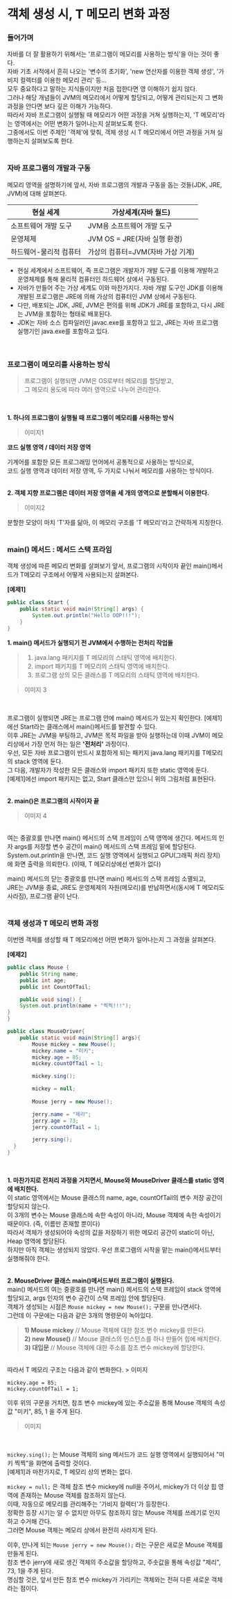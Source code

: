 
# 객체 생성 시, T 메모리 변화 과정

### 들어가며

자바를 더 잘 활용하기 위해서는 '프로그램이 메모리를 사용하는 방식'을 아는 것이 좋다.  
자바 기초 서적에서 흔히 나오는 '변수의 초기화', 'new 연산자를 이용한 객체 생성', '가비지 컬렉터를 이용한 메모리 관리' 등...   
모두 중요하다고 말하는 지식들이지만 처음 접한다면 영 이해하기 쉽지 않다.  
그러나 해당 개념들이 JVM의 메모리에서 어떻게 할당되고, 어떻게 관리되는지 그 변화 과정을 안다면 보다 깊은 이해가 가능하다.  
따라서 자바 프로그램이 실행될 때 메모리가 어떤 과정을 거쳐 실행하는지, 'T 메모리'라는 영역에서는 어떤 변화가 일어나는지 살펴보도록 한다.   
그중에서도 이번 주제인 '객체'에 맞춰, 객체 생성 시 T 메모리에서 어떤 과정을 거쳐 실행하는지 살펴보도록 한다.  
<br>

### 자바 프로그램의 개발과 구동
메모리 영역을 설명하기에 앞서, 자바 프로그램의 개발과 구동을 돕는 것들(JDK, JRE, JVM)에 대해 살펴본다.

|현실 세계|가상세계(자바 월드)|  
|---|---|
|소프트웨어 개발 도구|JVM용 소프트웨어 개발 도구|  
|운영체제|JVM OS = JRE(자바 실행 환경)|  
|하드웨어-물리적 컴퓨터|가상의 컴퓨터=JVM(자바 가상 기계)|  

- 현실 세계에서 소프트웨어, 즉 프로그램은 개발자가 개발 도구를 이용해 개발하고 운영체제를 통해 물리적 컴퓨터인 하드웨어 상에서 구동된다.
- 자바가 만들어 주는 가상 세계도 이와 마찬가지다. 자바 개발 도구인 JDK를 이용해 개발된 프로그램은 JRE에 의해 가상의 컴퓨터인 JVM 상에서 구동된다.
- 다만, 배포되는 JDK, JRE, JVM은 편의를 위해 JDK가 JRE를 포함하고, 다시 JRE는 JVM을 포함하는 형태로 배포된다.
- JDK는 자바 소스 컴파일러인 javac.exe를 포함하고 있고, JRE는 자바 프로그램 실행기인 java.exe를 포함하고 있다.
<br>

### 프로그램이 메모리를 사용하는 방식

> 프로그램이 실행되면 JVM은 OS로부터 메모리를 할당받고,  
> 그 메모리 용도에 따라 여러 영역으로 나누어 관리한다.
<br>

**1. 하나의 프로그램이 실행될 때 프로그램이 메모리를 사용하는 방식**  

>이미지1

**코드 실행 영역 / 데이터 저장 영역**

기계어를 포함한 모든 프로그래밍 언어에서 공통적으로 사용하는 방식으로,  
코드 실행 영역과 데이터 저장 영역, 두 가지로 나눠서 메모리를 사용하는 방식이다. 
<br>
<br>

**2. 객체 지향 프로그램은 데이터 저장 영역을 세 개의 영역으로 분할해서 이용한다.**

>이미지2

분할한 모양이 마치 'T'자를 닮아, 이 메모리 구조를 'T 메모리'라고 간략하게 지칭한다.
<br>
<br>

### main() 메서드 : 메서드 스택 프라임

객체 생성에 따른 메모리 변화를 살펴보기 앞서,  프로그램의 시작이자 끝인 main()메서드가 T메모리 구조에서 어떻게 사용되는지 살펴본다.
<br>

**[예제1]**
```java
public class Start {
	public static void main(String[] args) {
		System.out.println("Hello OOP!!!");	
	}
}
```

**1. main() 메서드가 실행되기 전 JVM에서 수행하는 전처리 작업들**
> 1. java.lang 패키지를 T 메모리의 스태틱 영역에 배치한다.
> 2. import 패키지를 T 메모리의 스태틱 영역에 배치한다.
> 3. 프로그램 상의 모든 클래스를 T 메모리의 스태틱 영역에 배치한다.

> 이미지 3
<br>

프로그램이 실행되면 JRE는 프로그램 안에 main() 메서드가 있는지 확인한다. [예제1]에선 Start라는 클래스에서 main()메서드를 발견할 수 있다.  
이후 JRE는 JVM을 부팅하고, JVM은 목적 파일을 받아 실행하는데 이때 JVM이 메모리상에서 가장 먼저 하는 일은 **'전처리'** 과정이다.  
우선, 모든 자바 프로그램이 반드시 포함하게 되는 패키지 java.lang 패키지를 T메모리의 stack 영역에 둔다.  
그 다음, 개발자가 작성한 모든 클래스와 import 패키지 또한 static 영역에 둔다.  
[예제1]에선 import 패키지는 없고, Start 클래스만 있으니 위의 그림처럼 표현된다.
<br>
<br>

**2. main()은 프로그램의 시작이자 끝**

> 이미지 4

<br>
여는 중괄호를 만나면 main() 메서드의 스택 프레임이 스택 영역에 생긴다.  
메서드의 인자 args를 저장할 변수 공간이 main() 메서드의 스택 프레임 밑에 할당된다.  
System.out.println을 만나면, 코드 실행 영역에서 실행되고 GPU(그래픽 처리 장치)에 화면 출력을 의뢰한다. (이때, T 메모리상에선 변화가 없다)  
<br>

main() 메서드의 닫는 중괄호를 만나면 main() 메서드의 스택 프레임 소멸되고,  
JRE는 JVM을 종료, JRE도 운영체제의 자원(메모리)를 반납하면서(동시에 T 메모리도 사라짐), 프로그램 끝이 난다.
<br>
<br>

### 객체 생성과 T 메모리 변화 과정
이번엔 객체를 생성할 때 T 메모리에선 어떤 변화가 일어나는지 그 과정을 살펴본다.
<br>

**[예제2]**
```java
public class Mouse {
	public String name;
	public int age;
	public int CountOfTail;

	public void sing() {
	System.out.println(name + "찍찍!!!");
}
}
```

```java
public class MouseDriver{
	public static void main(String[] args){
		Mouse mickey = new Mouse();
		mickey.name = "미키";
		mickey.age = 85; 
		mickey.countOfTail = 1;

		mickey.sing();

		mickey = null;
		
		Mouse jerry = new Mouse();

		jerry.name = "제리";
		jerry.age = 73;
		jerry.countOfTail = 1;

		jerry.sing();
  }
}
```
<br>

**1. 마찬가지로 전처리 과정을 거치면서, Mouse와 MouseDriver 클래스를 static 영역에 배치한다.**  
이 static 영역에서는 Mouse 클래스의 name, age, countOfTail의 변수 저장 공간이 할당되지 않는다.  
이 3개의 변수는 Mouse 클래스에 속한 속성이 아니라, Mouse 객체에 속한 속성이기 때문이다. (즉, 이름만 존재할 뿐이다)  
따라서 객체가 생성되어야 속성의 값을 저장하기 위한 메모리 공간이 static이 아닌, Heap 영역에 할당된다.  
하지만 아직 객체는 생성되지 않았다. 우선 프로그램의 시작을 맡는 main()메서드부터 실행해줘야 한다.   
<br>

**2. MouseDriver 클래스 main()메서드부터 프로그램이 실행된다.**  
main() 메서드의 여는 중괄호를 만나면 main() 메서드의 스택 프레임이 stack 영역에 할당되고, args 인자의 변수 공간이 스택 프레임 안에 할당된다.  
객체가 생성되는 시점은 ```Mouse mickey = new Mouse();``` 구문을 만나면서다.  
그런데 이 구문에는 다음과 같은 3개의 명령문이 녹아있다.  

> **1) Mouse mickey**   // Mouse 객체에 대한 참조 변수 mickey를 만든다.  
> **2) new Mouse()**  // Mouse 클래스의 인스턴스를 하나 만들어 힙에 배치한다.  
> **3) 대입문**  // Mouse 객체에 대한 주소를 참조 변수 mickey에 할당한다.  
<br>
따라서 T 메모리 구조는 다음과 같이 변화한다.  
> 이미지
<br>

```mickey.name = "미키";
mickey.age = 85;
mickey.countOfTail = 1;
```
이후 위의 구문을 거치면, 참조 변수 mickey에 있는 주소값을 통해 Mouse 객체의 속성값 "미키", 85, 1 을 주게 된다.  
  
> 이미지
<br>

```mickey.sing();``` 는 Mouse 객체의 sing 메서드가 코드 실행 영역에서 실행되어서 "미키 찍찍"을 화면에 출력할 것이다.  
[예제1]과 마찬가지로, T 메모리 상의 변화는 없다.  

```mickey = null;``` 은 객체 참조 변수 mickey에 null을 주어서, mickey가 더 이상 힙 영역에 존재하는 Mouse 객체를 참조하지 않는다.  
이때, 자동으로 메모리를 관리해주는 '가비지 컬렉터'가 등장한다.  
정확한 등장 시기는 알 수 없지만 아무도 참조하지 않는 Mouse 객체를 쓰레기로 인지하고 수거해 간다.  
그러면 Mouse 객체는 메모리 상에서 완전히 사라지게 된다.
<br>

이후, 만나게 되는 ```Mouse jerry = new Mouse();``` 라는 구문은 새로운 Mouse 객체를 만들게 된다.  
참조 변수 jerry에 새로 생긴 객체의 주소값을 할당하고, 주솟값을 통해 속성값 "제리", 73, 1을 주게 된다.  
명심할 것은, 앞서 만든 참조 변수 mickey가 가리키는 객체와는 전혀 다른 새로운 객체라는 점이다.

